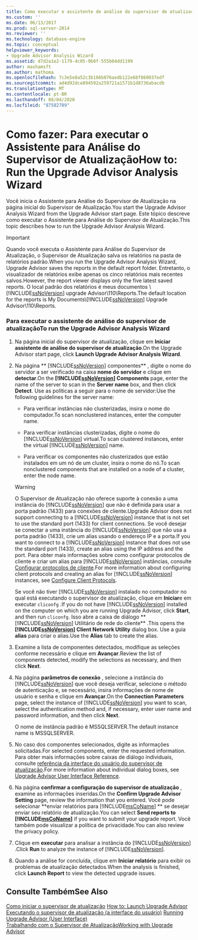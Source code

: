 ```yaml
---
title: Como executar o assistente de análise do supervisor de atualização | Microsoft Docs
ms.custom: ''
ms.date: 06/13/2017
ms.prod: sql-server-2014
ms.reviewer: ''
ms.technology: database-engine
ms.topic: conceptual
helpviewer_keywords:
- Upgrade Advisor Analysis Wizard
ms.assetid: d7d2a1e2-1179-4c05-9b0f-555b04dd1199
author: mashamsft
ms.author: mathoma
ms.openlocfilehash: 7c3e5e8a52c3b166b076aedb122e68f860037edf
ms.sourcegitcommit: ad4d92dce894592a259721a1571b1d8736abacdb
ms.translationtype: MT
ms.contentlocale: pt-BR
ms.lasthandoff: 08/04/2020
ms.locfileid: "87582789"
---
```

# <a name="how-to-run-the-upgrade-advisor-analysis-wizard"></a><span data-ttu-id="592b2-102">Como fazer: Para executar o Assistente para Análise do Supervisor de Atualização</span><span class="sxs-lookup"><span data-stu-id="592b2-102">How to: Run the Upgrade Advisor Analysis Wizard</span></span>
  <span data-ttu-id="592b2-103">Você inicia o Assistente para Análise do Supervisor de Atualização na página inicial do Supervisor de Atualização.</span><span class="sxs-lookup"><span data-stu-id="592b2-103">You start the Upgrade Advisor Analysis Wizard from the Upgrade Advisor start page.</span></span> <span data-ttu-id="592b2-104">Este tópico descreve como executar o Assistente para Análise do Supervisor de Atualização.</span><span class="sxs-lookup"><span data-stu-id="592b2-104">This topic describes how to run the Upgrade Advisor Analysis Wizard.</span></span>  
  
> [!IMPORTANT]
>  <span data-ttu-id="592b2-105">Quando você executa o Assistente para Análise do Supervisor de Atualização, o Supervisor de Atualização salva os relatórios na pasta de relatórios padrão.</span><span class="sxs-lookup"><span data-stu-id="592b2-105">When you run the Upgrade Advisor Analysis Wizard, Upgrade Advisor saves the reports in the default report folder.</span></span> <span data-ttu-id="592b2-106">Entretanto, o visualizador de relatórios exibe apenas os cinco relatórios mais recentes salvos.</span><span class="sxs-lookup"><span data-stu-id="592b2-106">However, the report viewer displays only the five latest saved reports.</span></span> <span data-ttu-id="592b2-107">O local padrão dos relatórios é meus documentos \\ [!INCLUDE[ssNoVersion](../../includes/ssnoversion-md.md)] upgrade Advisor\110\Reports.</span><span class="sxs-lookup"><span data-stu-id="592b2-107">The default location for the reports is My Documents\\[!INCLUDE[ssNoVersion](../../includes/ssnoversion-md.md)] Upgrade Advisor\110\Reports.</span></span>  
  
### <a name="to-run-the-upgrade-advisor-analysis-wizard"></a><span data-ttu-id="592b2-108">Para executar o assistente de análise do supervisor de atualização</span><span class="sxs-lookup"><span data-stu-id="592b2-108">To run the Upgrade Advisor Analysis Wizard</span></span>  
  
1.  <span data-ttu-id="592b2-109">Na página inicial do supervisor de atualização, clique em **Iniciar assistente de análise do supervisor de atualização**.</span><span class="sxs-lookup"><span data-stu-id="592b2-109">On the Upgrade Advisor start page, click **Launch Upgrade Advisor Analysis Wizard**.</span></span>  
  
2.  <span data-ttu-id="592b2-110">Na página \*\* [!INCLUDE[ssNoVersion](../../includes/ssnoversion-md.md)] componentes\*\* , digite o nome do servidor a ser verificado na caixa **nome do servidor** e clique em **detectar**.</span><span class="sxs-lookup"><span data-stu-id="592b2-110">On the **[!INCLUDE[ssNoVersion](../../includes/ssnoversion-md.md)] Components** page, enter the name of the server to scan in the **Server name** box, and then click **Detect**.</span></span> <span data-ttu-id="592b2-111">Use as políticas a seguir para o nome de servidor:</span><span class="sxs-lookup"><span data-stu-id="592b2-111">Use the following guidelines for the server name:</span></span>  
  
    -   <span data-ttu-id="592b2-112">Para verificar instâncias não clusterizadas, insira o nome do computador.</span><span class="sxs-lookup"><span data-stu-id="592b2-112">To scan nonclustered instances, enter the computer name.</span></span>  
  
    -   <span data-ttu-id="592b2-113">Para verificar instâncias clusterizadas, digite o nome do [!INCLUDE[ssNoVersion](../../includes/ssnoversion-md.md)] virtual.</span><span class="sxs-lookup"><span data-stu-id="592b2-113">To scan clustered instances, enter the virtual [!INCLUDE[ssNoVersion](../../includes/ssnoversion-md.md)] name.</span></span>  
  
    -   <span data-ttu-id="592b2-114">Para verificar os componentes não clusterizados que estão instalados em um nó de um cluster, insira o nome do nó.</span><span class="sxs-lookup"><span data-stu-id="592b2-114">To scan nonclustered components that are installed on a node of a cluster, enter the node name.</span></span>  
  
    > [!WARNING]  
    >  <span data-ttu-id="592b2-115">O Supervisor de Atualização não oferece suporte à conexão a uma instância do [!INCLUDE[ssNoVersion](../../includes/ssnoversion-md.md)] que não é definida para usar a porta padrão (1433) para conexões de cliente.</span><span class="sxs-lookup"><span data-stu-id="592b2-115">Upgrade Advisor does not support connecting to a [!INCLUDE[ssNoVersion](../../includes/ssnoversion-md.md)] instance that is not set to use the standard port (1433) for client connections.</span></span> <span data-ttu-id="592b2-116">Se você desejar se conectar a uma instância do [!INCLUDE[ssNoVersion](../../includes/ssnoversion-md.md)] que não usa a porta padrão (1433), crie um alias usando o endereço IP e a porta.</span><span class="sxs-lookup"><span data-stu-id="592b2-116">If you want to connect to a [!INCLUDE[ssNoVersion](../../includes/ssnoversion-md.md)] instance that does not use the standard port (1433), create an alias using the IP address and the port.</span></span> <span data-ttu-id="592b2-117">Para obter mais informações sobre como configurar protocolos de cliente e criar um alias para [!INCLUDE[ssNoVersion](../../includes/ssnoversion-md.md)] instâncias, consulte [Configurar protocolos de cliente](../../database-engine/configure-windows/configure-client-protocols.md).</span><span class="sxs-lookup"><span data-stu-id="592b2-117">For more information about configuring client protocols and creating an alias for [!INCLUDE[ssNoVersion](../../includes/ssnoversion-md.md)] instances, see [Configure Client Protocols](../../database-engine/configure-windows/configure-client-protocols.md).</span></span>  
    >   
    >  <span data-ttu-id="592b2-118">Se você não tiver [!INCLUDE[ssNoVersion](../../includes/ssnoversion-md.md)] instalado no computador no qual está executando o supervisor de atualização, clique em **Iniciar**e em executar `cliconfg` .</span><span class="sxs-lookup"><span data-stu-id="592b2-118">If you do not have [!INCLUDE[ssNoVersion](../../includes/ssnoversion-md.md)] installed on the computer on which you are running Upgrade Advisor, click **Start**, and then run  `cliconfg`.</span></span> <span data-ttu-id="592b2-119">Isso abre a caixa de diálogo \*\* [!INCLUDE[ssNoVersion](../../includes/ssnoversion-md.md)] Utilitário de rede do cliente\*\* .</span><span class="sxs-lookup"><span data-stu-id="592b2-119">This opens the **[!INCLUDE[ssNoVersion](../../includes/ssnoversion-md.md)] Client Network Utility** dialog box.</span></span> <span data-ttu-id="592b2-120">Use a guia **alias** para criar o alias.</span><span class="sxs-lookup"><span data-stu-id="592b2-120">Use the **Alias** tab to create the alias.</span></span>  
  
3.  <span data-ttu-id="592b2-121">Examine a lista de componentes detectados, modifique as seleções conforme necessário e clique em **Avançar**.</span><span class="sxs-lookup"><span data-stu-id="592b2-121">Review the list of components detected, modify the selections as necessary, and then click **Next**.</span></span>  
  
4.  <span data-ttu-id="592b2-122">Na página **parâmetros de conexão** , selecione a instância do [!INCLUDE[ssNoVersion](../../includes/ssnoversion-md.md)] que você deseja verificar, selecione o método de autenticação e, se necessário, insira informações de nome de usuário e senha e clique em **Avançar**.</span><span class="sxs-lookup"><span data-stu-id="592b2-122">On the **Connection Parameters** page, select the instance of [!INCLUDE[ssNoVersion](../../includes/ssnoversion-md.md)] you want to scan, select the authentication method and, if necessary, enter user name and password information, and then click **Next**.</span></span>  
  
     <span data-ttu-id="592b2-123">O nome de instância padrão é MSSQLSERVER.</span><span class="sxs-lookup"><span data-stu-id="592b2-123">The default instance name is MSSQLSERVER.</span></span>  
  
5.  <span data-ttu-id="592b2-124">No caso dos componentes selecionados, digite as informações solicitadas.</span><span class="sxs-lookup"><span data-stu-id="592b2-124">For selected components, enter the requested information.</span></span> <span data-ttu-id="592b2-125">Para obter mais informações sobre caixas de diálogo individuais, consulte [referência da interface do usuário do supervisor de atualização](../../../2014/sql-server/install/upgrade-advisor-user-interface-reference.md).</span><span class="sxs-lookup"><span data-stu-id="592b2-125">For more information about individual dialog boxes, see [Upgrade Advisor User Interface Reference](../../../2014/sql-server/install/upgrade-advisor-user-interface-reference.md).</span></span>  
  
6.  <span data-ttu-id="592b2-126">Na página **confirmar a configuração do supervisor de atualização** , examine as informações inseridas.</span><span class="sxs-lookup"><span data-stu-id="592b2-126">On the **Confirm Upgrade Advisor Setting** page, review the information that you entered.</span></span> <span data-ttu-id="592b2-127">Você pode selecionar \*\*enviar relatórios para [!INCLUDE[msCoName](../../includes/msconame-md.md)] \*\* se desejar enviar seu relatório de atualização.</span><span class="sxs-lookup"><span data-stu-id="592b2-127">You can select **Send reports to [!INCLUDE[msCoName](../../includes/msconame-md.md)]** if you want to submit your upgrade report.</span></span> <span data-ttu-id="592b2-128">Você também pode visualizar a política de privacidade.</span><span class="sxs-lookup"><span data-stu-id="592b2-128">You can also review the privacy policy.</span></span>  
  
7.  <span data-ttu-id="592b2-129">Clique em **executar** para analisar a instância do [!INCLUDE[ssNoVersion](../../includes/ssnoversion-md.md)] .</span><span class="sxs-lookup"><span data-stu-id="592b2-129">Click **Run** to analyze the instance of [!INCLUDE[ssNoVersion](../../includes/ssnoversion-md.md)].</span></span>  
  
8.  <span data-ttu-id="592b2-130">Quando a análise for concluída, clique em **Iniciar relatório** para exibir os problemas de atualização detectados.</span><span class="sxs-lookup"><span data-stu-id="592b2-130">When the analysis is finished, click **Launch Report** to view the detected upgrade issues.</span></span>  
  
## <a name="see-also"></a><span data-ttu-id="592b2-131">Consulte Também</span><span class="sxs-lookup"><span data-stu-id="592b2-131">See Also</span></span>  
 <span data-ttu-id="592b2-132">[Como iniciar o supervisor de atualização](../../../2014/sql-server/install/how-to-launch-upgrade-advisor.md) </span><span class="sxs-lookup"><span data-stu-id="592b2-132">[How to: Launch Upgrade Advisor](../../../2014/sql-server/install/how-to-launch-upgrade-advisor.md) </span></span>  
 <span data-ttu-id="592b2-133">[Executando o supervisor de atualização &#40;a interface do usuário&#41;](../../../2014/sql-server/install/running-upgrade-advisor-user-interface.md) </span><span class="sxs-lookup"><span data-stu-id="592b2-133">[Running Upgrade Advisor &#40;User Interface&#41;](../../../2014/sql-server/install/running-upgrade-advisor-user-interface.md) </span></span>  
 [<span data-ttu-id="592b2-134">Trabalhando com o Supervisor de Atualização</span><span class="sxs-lookup"><span data-stu-id="592b2-134">Working with Upgrade Advisor</span></span>](../../../2014/sql-server/install/working-with-upgrade-advisor.md)  
  
  
